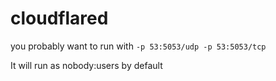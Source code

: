 # cloudflared

you probably want to run with ```-p 53:5053/udp -p 53:5053/tcp```

It will run as nobody:users by default


